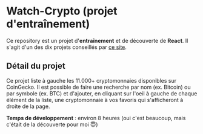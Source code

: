 # Watch-Crypto (projet d'entraînement)

Ce repository est un projet d'__entraînement__ et de découverte de __React__. Il s'agit d'un des dix projets conseillés par [ce site](https://www.interviewbit.com/blog/react-projects/).

## Détail du projet

Ce projet liste à gauche les 11.000+ cryptomonnaies disponibles sur CoinGecko. Il est possible de faire une recherche par nom (ex. Bitcoin) ou par symbole (ex. BTC) et d'ajouter, en cliquant sur l'oeil à gauche de chaque élément de la liste, une cryptomonnaie à vos favoris qui s'afficheront à droite de la page.

__Temps de développement__ : environ 8 heures (oui c'est beaucoup, mais c'était de la découverte pour moi 😇)
